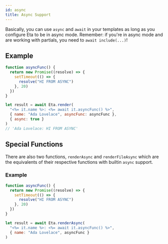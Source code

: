 ```yaml
---
id: async
title: Async Support
---
```


Basically, you can use `async` and `await` in your templates as long as you configure Eta to be in async mode. Remember: if you're in async mode and are working with partials, you need to `await include(...)`!

## Example

```js
function asyncFunc() {
  return new Promise((resolve) => {
    setTimeout(() => {
      resolve("HI FROM ASYNC")
    }, 20)
  })
}

let result = await Eta.render(
  "<%= it.name %>: <%= await it.asyncFunc() %>",
  { name: "Ada Lovelace", asyncFunc: asyncFunc },
  { async: true }
)
// 'Ada Lovelace: HI FROM ASYNC'
```

## Special Functions

There are also two functions, `renderAsync` and `renderFileAsync` which are the equivalents of their respective functions with builtin `async` support.

### Example

```js
function asyncFunc() {
  return new Promise((resolve) => {
    setTimeout(() => {
      resolve("HI FROM ASYNC")
    }, 20)
  })
}

let result = await Eta.renderAsync(
  "<%= it.name %>: <%= await it.asyncFunc() %>",
  { name: "Ada Lovelace", asyncFunc }
)
```